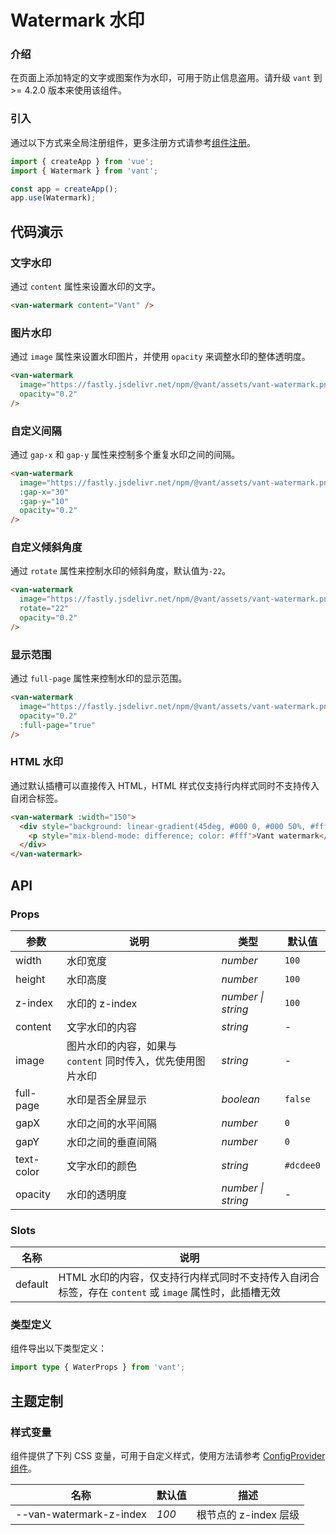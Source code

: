 # Watermark 水印

### 介绍

在页面上添加特定的文字或图案作为水印，可用于防止信息盗用。请升级 `vant` 到 >= 4.2.0 版本来使用该组件。

### 引入

通过以下方式来全局注册组件，更多注册方式请参考[组件注册](#/zh-CN/advanced-usage#zu-jian-zhu-ce)。

```js
import { createApp } from 'vue';
import { Watermark } from 'vant';

const app = createApp();
app.use(Watermark);
```

## 代码演示

### 文字水印

通过 `content` 属性来设置水印的文字。

```html
<van-watermark content="Vant" />
```

### 图片水印

通过 `image` 属性来设置水印图片，并使用 `opacity` 来调整水印的整体透明度。

```html
<van-watermark
  image="https://fastly.jsdelivr.net/npm/@vant/assets/vant-watermark.png"
  opacity="0.2"
/>
```

### 自定义间隔

通过 `gap-x` 和 `gap-y` 属性来控制多个重复水印之间的间隔。

```html
<van-watermark
  image="https://fastly.jsdelivr.net/npm/@vant/assets/vant-watermark.png"
  :gap-x="30"
  :gap-y="10"
  opacity="0.2"
/>
```

### 自定义倾斜角度

通过 `rotate` 属性来控制水印的倾斜角度，默认值为`-22`。

```html
<van-watermark
  image="https://fastly.jsdelivr.net/npm/@vant/assets/vant-watermark.png"
  rotate="22"
  opacity="0.2"
/>
```

### 显示范围

通过 `full-page` 属性来控制水印的显示范围。

```html
<van-watermark
  image="https://fastly.jsdelivr.net/npm/@vant/assets/vant-watermark.png"
  opacity="0.2"
  :full-page="true"
/>
```

### HTML 水印

通过默认插槽可以直接传入 HTML，HTML 样式仅支持行内样式同时不支持传入自闭合标签。

```html
<van-watermark :width="150">
  <div style="background: linear-gradient(45deg, #000 0, #000 50%, #fff 50%)">
    <p style="mix-blend-mode: difference; color: #fff">Vant watermark</p>
  </div>
</van-watermark>
```

## API

### Props

| 参数 | 说明 | 类型 | 默认值 |
| --- | --- | --- | --- |
| width | 水印宽度 | _number_ | `100` |
| height | 水印高度 | _number_ | `100` |
| z-index | 水印的 z-index | _number \| string_ | `100` |
| content | 文字水印的内容 | _string_ | - |
| image | 图片水印的内容，如果与 `content` 同时传入，优先使用图片水印 | _string_ | - |
| full-page | 水印是否全屏显示 | _boolean_ | `false` |
| gapX | 水印之间的水平间隔 | _number_ | `0` |
| gapY | 水印之间的垂直间隔 | _number_ | `0` |
| text-color | 文字水印的颜色 | _string_ | `#dcdee0` |
| opacity | 水印的透明度 | _number \| string_ | - |

### Slots

| 名称 | 说明 |
| --- | --- |
| default | HTML 水印的内容，仅支持行内样式同时不支持传入自闭合标签，存在 `content` 或 `image` 属性时，此插槽无效 |

### 类型定义

组件导出以下类型定义：

```ts
import type { WaterProps } from 'vant';
```

## 主题定制

### 样式变量

组件提供了下列 CSS 变量，可用于自定义样式，使用方法请参考 [ConfigProvider 组件](#/zh-CN/config-provider)。

| 名称                    | 默认值 | 描述                  |
| ----------------------- | ------ | --------------------- |
| --van-watermark-z-index | _100_  | 根节点的 z-index 层级 |
